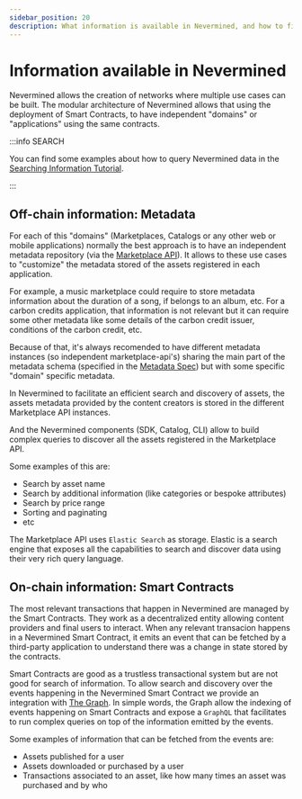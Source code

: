 ```yaml
---
sidebar_position: 20
description: What information is available in Nevermined, and how to find it
---
```


# Information available in Nevermined

Nevermined allows the creation of networks where multiple use cases can be built. The modular architecture of Nevermined allows that using the deployment of Smart Contracts, to have independent "domains" or "applications" using the same contracts.


:::info SEARCH

You can find some examples about how to query Nevermined data in the [Searching Information Tutorial](../tutorials/searching-information.md).

:::

## Off-chain information: Metadata

For each of this "domains" (Marketplaces, Catalogs or any other web or mobile applications) normally the best approach is to have an independent metadata repository (via the [Marketplace API](../architecture/marketplace-api/)). It allows to these use cases to "customize" the metadata stored of the assets registered in each application.

For example, a music marketplace could require to store metadata information about the duration of a song, if belongs to an album, etc. For a carbon credits application, that information is not relevant but it can require some other metadata like some details of the carbon credit issuer, conditions of the carbon credit, etc.

Because of that, it's always recomended to have different metadata instances (so independent marketplace-api's) sharing the main part of the metadata schema (specified in the [Metadata Spec](../architecture/specs/Spec-METADATA.md)) but with some specific "domain" specific metadata.

In Nevermined to facilitate an efficient search and discovery of assets, the assets metadata provided by the content creators is stored in the different Marketplace API instances.

And the Nevermined components (SDK, Catalog, CLI) allow to build complex queries to discover all the assets registered in the Marketplace API.

Some examples of this are:

* Search by asset name
* Search by additional information (like categories or bespoke attributes)
* Search by price range
* Sorting and paginating
* etc

The Marketplace API uses `Elastic Search` as storage. Elastic is a search engine that exposes all the capabilities to search and discover data using their very rich query language.

## On-chain information: Smart Contracts

The most relevant transactions that happen in Nevermined are managed by the Smart Contracts. They work as a decentralized entity allowing content providers and final users to interact. When any relevant transacion happens in a Nevermined Smart Contract, it emits an event that can be fetched by a third-party application to understand there was a change in state stored by the contracts.

Smart Contracts are good as a trustless transactional system but are not good for search of information. To allow search and discovery over the events happening in the Nevermined Smart Contract we provide an integration with [The Graph](https://thegraph.com/). In simple words, the Graph allow the indexing of events happening on Smart Contracts and expose a `GraphQL` that facilitates to run complex queries on top of the information emitted by the events.

Some examples of information that can be fetched from the events are:

* Assets published for a user
* Assets downloaded or purchased by a user
* Transactions associated to an asset, like how many times an asset was purchased and by who
